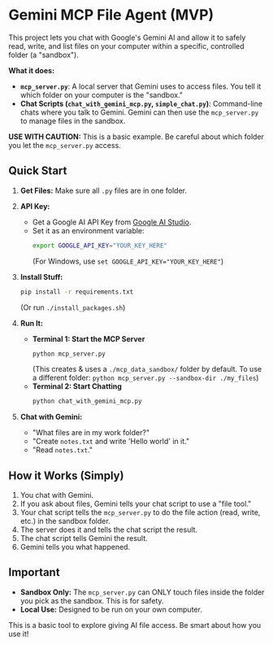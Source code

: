 # Gemini MCP File Agent (MVP)

This project lets you chat with Google's Gemini AI and allow it to safely read, write, and list files on your computer within a specific, controlled folder (a "sandbox").

**What it does:**
*   **`mcp_server.py`**: A local server that Gemini uses to access files. You tell it which folder on your computer is the "sandbox."
*   **Chat Scripts (`chat_with_gemini_mcp.py`, `simple_chat.py`)**: Command-line chats where you talk to Gemini. Gemini can then use the `mcp_server.py` to manage files in the sandbox.

**USE WITH CAUTION:** This is a basic example. Be careful about which folder you let the `mcp_server.py` access.

## Quick Start

1.  **Get Files:** Make sure all `.py` files are in one folder.
2.  **API Key:**
    *   Get a Google AI API Key from [Google AI Studio](https://aistudio.google.com/app/apikey).
    *   Set it as an environment variable:
        ```bash
        export GOOGLE_API_KEY="YOUR_KEY_HERE" 
        ```
        (For Windows, use `set GOOGLE_API_KEY="YOUR_KEY_HERE"`)
3.  **Install Stuff:**
    ```bash
    pip install -r requirements.txt 
    ```
    (Or run `./install_packages.sh`)

4.  **Run It:**
    *   **Terminal 1: Start the MCP Server**
        ```bash
        python mcp_server.py 
        ```
        (This creates & uses a `./mcp_data_sandbox/` folder by default. To use a different folder: `python mcp_server.py --sandbox-dir ./my_files`)
    *   **Terminal 2: Start Chatting**
        ```bash
        python chat_with_gemini_mcp.py
        ```

5.  **Chat with Gemini:**
    *   "What files are in my work folder?"
    *   "Create `notes.txt` and write 'Hello world' in it."
    *   "Read `notes.txt`."

## How it Works (Simply)

1.  You chat with Gemini.
2.  If you ask about files, Gemini tells your chat script to use a "file tool."
3.  Your chat script tells the `mcp_server.py` to do the file action (read, write, etc.) in the sandbox folder.
4.  The server does it and tells the chat script the result.
5.  The chat script tells Gemini the result.
6.  Gemini tells you what happened.

## Important

*   **Sandbox Only:** The `mcp_server.py` can ONLY touch files inside the folder you pick as the sandbox. This is for safety.
*   **Local Use:** Designed to be run on your own computer.

This is a basic tool to explore giving AI file access. Be smart about how you use it!
